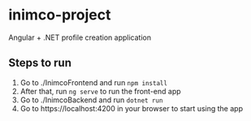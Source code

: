 # inimco-project

Angular + .NET profile creation application

## Steps to run

1. Go to ./InimcoFrontend and run `npm install`
2. After that, run `ng serve` to run the front-end app
3. Go to ./InimcoBackend and run `dotnet run`
4. Go to https://localhost:4200 in your browser to start using the app
